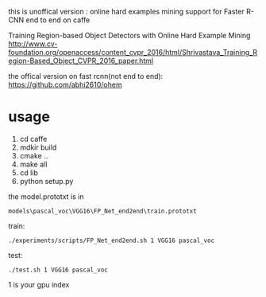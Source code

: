  this is unoffical version : online hard examples mining  support for Faster R-CNN end to end on caffe

 Training Region-based Object Detectors with Online Hard Example Mining
 http://www.cv-foundation.org/openaccess/content_cvpr_2016/html/Shrivastava_Training_Region-Based_Object_CVPR_2016_paper.html
 
 the offical version on fast rcnn(not end to end):
 https://github.com/abhi2610/ohem



# usage 

1. cd caffe
2. mdkir build
3. cmake ..
4. make all
5. cd lib
6. python setup.py

the model.prototxt is in

```
models\pascal_voc\VGG16\FP_Net_end2end\train.prototxt
```

train:
```
./experiments/scripts/FP_Net_end2end.sh 1 VGG16 pascal_voc
```
test:
```
./test.sh 1 VGG16 pascal_voc

```
1 is your gpu index